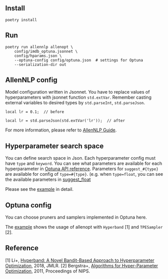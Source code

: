 
## Install

```
poetry install
```

## Run

```
poetry run allennlp allenopt \
    config/imdb_optuna.jsonnet \
    config/hparams.json \
    --optuna-config config/optuna.json  # settings for Optuna
    --serialization-dir out
```


## AllenNLP config

Model configuration written in Jsonnet.
You have to replace values of hyperparameters with jsonnet function `std.extVar`.
Remember casting external variables to desired types by `std.parseInt`, `std.parseJson`.

```jsonnet
local lr = 0.1;  // before

local lr = std.parseJson(std.extVar('lr'));  // after
```

For more information, please refer to [AllenNLP Guide](https://guide.allennlp.org/hyperparameter-optimization).


## Hyperparameter search space

You can define search space in Json.
Each hyperparameter config must have `type` and `keyword`.
You can see what parameters are available for each hyperparameter in [Optuna API reference](https://optuna.readthedocs.io/en/stable/reference/generated/optuna.trial.Trial.html#optuna.trial.Trial).
Parameters for `suggest_#{type}` are available for config of `type=#{type}`.
(e.g. when `type=float`, you can see the available parameters in [suggest_float](https://optuna.readthedocs.io/en/stable/reference/generated/optuna.trial.Trial.html#optuna.trial.Trial.suggest_float)

Please see the [example](./config/hparams.json) in detail.


## Optuna config

You can choose pruners and samplers implemented in Optuna here.

The [example](./config/optuna.json) shows the usage of allenopt with `Hyperband` [1] and `TPESampler` [2].


## Reference

[1] Li+, [Hyperband: A Novel Bandit-Based Approach to Hyperparameter Optimization](https://jmlr.org/papers/v18/16-558.html), 2018, JMLR.
[2] Bergstra+, [Algorithms for Hyper-Parameter Optimization](https://papers.nips.cc/paper/4443-algorithms-for-hyper-parameter-optimization), 2011, Proceedings of NIPS.
